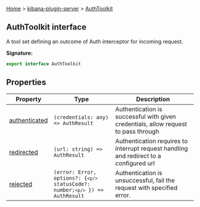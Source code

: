[Home](./index) &gt; [kibana-plugin-server](./kibana-plugin-server.md) &gt; [AuthToolkit](./kibana-plugin-server.authtoolkit.md)

## AuthToolkit interface

A tool set defining an outcome of Auth interceptor for incoming request.

<b>Signature:</b>

```typescript
export interface AuthToolkit 
```

## Properties

|  Property | Type | Description |
|  --- | --- | --- |
|  [authenticated](./kibana-plugin-server.authtoolkit.authenticated.md) | <code>(credentials: any) =&gt; AuthResult</code> | Authentication is successful with given credentials, allow request to pass through |
|  [redirected](./kibana-plugin-server.authtoolkit.redirected.md) | <code>(url: string) =&gt; AuthResult</code> | Authentication requires to interrupt request handling and redirect to a configured url |
|  [rejected](./kibana-plugin-server.authtoolkit.rejected.md) | <code>(error: Error, options?: {`<p/>`        statusCode?: number;`<p/>`    }) =&gt; AuthResult</code> | Authentication is unsuccessful, fail the request with specified error. |


